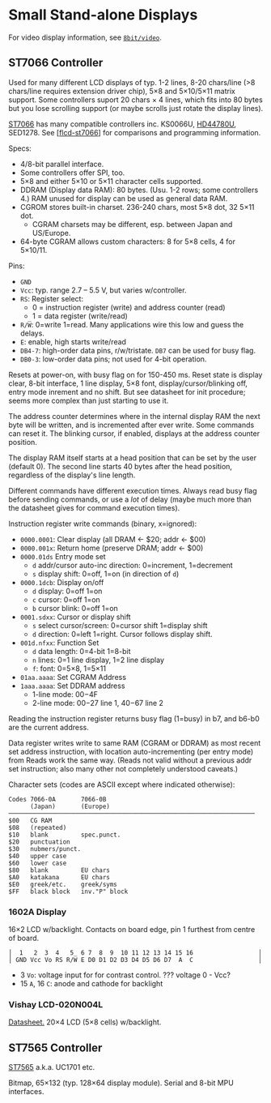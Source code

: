 Small Stand-alone Displays
==========================

For video display information, see [`8bit/video`](../8bit/video.md).


ST7066 Controller
-----------------

Used for many different LCD displays of typ. 1-2 lines, 8-20 chars/line (>8
chars/line requires extension driver chip), 5×8 and 5×10/5×11 matrix
support. Some controllers suport 20 chars × 4 lines, which fits into 80
bytes but you lose scrolling support (or maybe scrolls just rotate the
display lines).

[ST7066] has many compatible controllers inc. KS0066U, [HD44780U], SED1278.
See [[flcd-st7066]] for comparisons and programming information.

Specs:
- 4/8-bit parallel interface.
- Some controllers offer SPI, too.
- 5×8 and either 5×10 or 5×11 character cells supported.
- DDRAM (Display data RAM): 80 bytes. (Usu. 1-2 rows; some controllers 4.)
  RAM unused for display can be used as general data RAM.
- CGROM stores built-in charset. 236-240 chars, most 5×8 dot, 32 5×11 dot.
  - CGRAM charsets may be different, esp. between Japan and US/Europe.
- 64-byte CGRAM allows custom characters: 8 for 5×8 cells, 4 for 5×10/11.

Pins:
- `GND`
- `Vcc`: typ. range 2.7 – 5.5 V, but varies w/controller.
- `RS`: Register select:
  - 0 = instruction register (write) and address counter (read)
  - 1 = data register (write/read)
- `R/W̅`: 0=write 1=read. Many applications wire this low and guess the delays.
- `E`: enable, high starts write/read
- `DB4-7`: high-order data pins, r/w/tristate. `DB7` can be used for busy flag.
- `DB0-3`: low-order data pins; not used for 4-bit operation.

Resets at power-on, with busy flag on for 150-450 ms. Reset state is
display clear, 8-bit interface, 1 line display, 5×8 font,
display/cursor/blinking off, entry mode inrement and no shift. But see
datasheet for init procedure; seems more complex than just starting to use
it.

The address counter determines where in the internal display RAM the next
byte will be written, and is incremented after ever write. Some commands
can reset it. The blinking cursor, if enabled, displays at the address
counter position.

The display RAM itself starts at a head position that can be set by the
user (default 0). The second line starts 40 bytes after the head position,
regardless of the display's line length.

Different commands have different execution times. Always read busy
flag before sending commands, or use a _lot_ of delay (maybe much more
than the datasheet gives for command execution times).

Instruction register write commands (binary, x=ignored):
- `0000.0001`: Clear display (all DRAM ← $20; addr ← $00)
- `0000.001x`: Return home (preserve DRAM; addr ← $00)
- `0000.01ds` Entry mode set
  - `d` addr/cursor auto-inc direction: 0=increment, 1=decrement
  - `s` display shift: 0=off, 1=on (in direction of `d`)
- `0000.1dcb`: Display on/off
  - `d` display:      0=off 1=on
  - `c` cursor:       0=off 1=on
  - `b` cursor blink: 0=off 1=on
- `0001.sdxx`: Cursor or display shift
  - `s` select cursor/screen: 0=cursor shift 1=display shift
  - `d` direction: 0=left 1=right. Cursor follows display shift.
- `001d.nfxx`: Function Set
  - `d` data length: 0=4-bit 1=8-bit
  - `n` lines: 0=1 line display, 1=2 line display
  - `f`: font: 0=5×8, 1=5×11
- `01aa.aaaa`: Set CGRAM Address
- `1aaa.aaaa`: Set DDRAM address
  - 1-line mode: $00-$4F
  - 2-line mode: $00-$27 line 1, $40-$67 line 2

Reading the instruction register returns busy flag (1=busy) in b7, and
b6-b0 are the current address.

Data register writes write to same RAM (CGRAM or DDRAM) as most recent set
address instruction, with location auto-incrementing (per entry mode) from
Reads work the same way. (Reads not valid without a previous addr set
instruction; also many other not completely understood caveats.)

Character sets (codes are ASCII except where indicated otherwise):

    Codes 7066-0A       7066-0B
          (Japan)       (Europe)
    ────────────────────────────────────────────────────────────────────
    $00   CG RAM
    $08   (repeated)
    $10   blank         spec.punct.
    $20   punctuation
    $30   nubmers/punct.
    $40   upper case
    $60   lower case
    $80   blank         EU chars
    $A0   katakana      EU chars
    $E0   greek/etc.    greek/syms
    $FF   black block   inv."P" block

### 1602A Display

16×2 LCD w/backlight.
Contacts on board edge, pin 1 furthest from centre of board.

    │  1   2  3  4   5  6 7  8  9  10 11 12 13 14 15 16                  │
    │ GND Vcc Vo RS R/W̅ E D0 D1 D2 D3 D4 D5 D6 D7  A  C                  │

- 3 `Vo`: voltage input for for contrast control. ??? voltage 0 - Vcc?
- 15 `A`, 16 `C`: anode and cathode for backlight

### Vishay LCD-020N004L

[Datasheet.][vishay] 20×4 LCD (5×8 cells) w/backlight.


ST7565 Controller
-----------------

[ST7565] a.k.a. UC1701 etc.

Bitmap, 65×132 (typ. 128×64 display module). Serial and 8-bit MPU
interfaces.


<!-------------------------------------------------------------------->
<!-- ST7066 -->
[ST7066]: https://www.sparkfun.com/datasheets/LCD/st7066.pdf
[flcd-st7066]: https://focuslcds.com/character-lcd-controller-compatibility-st7066/
[HD44780U]: https://www.sparkfun.com/datasheets/LCD/HD44780.pdf

<!-- ST7066 Displays -->
[vishay]: https://www.vishay.com/docs/37314/lcd020n004l.pdf

<!-- ST7565 -->
[ST7565]: https://pdf1.alldatasheet.com/datasheet-pdf/view/326240/SITRONIX/ST7565/+225_53VPhySPPlbeZa.EGG+/datasheet.pdf
